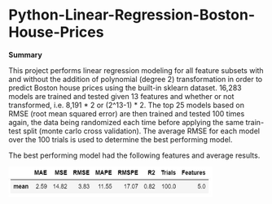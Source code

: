 # Python-Linear-Regression-Boston-House-Prices


**Summary**

This project performs linear regression modeling for all feature subsets with and without the addition of polynomial (degree 2) transformation in order to predict Boston house prices using the built-in sklearn dataset. 16,283 models are trained and tested given 13 features and whether or not transformed, i.e. 8,191 * 2 or (2^13-1) * 2. The top 25 models based on RMSE (root mean squared error) are then trained and tested 100 times again, the data being randomized each time before applying the same train-test split (monte carlo cross validation). The average RMSE for each model over the 100 trials is used to determine the best performing model. 

The best performing model had the following features and average results.

<img src="https://github.com/aaronmkwong/Python-Linear-Regression-Boston-House-Prices/blob/main/Images/01_best_model_results.JPG" width="400" height="60">

